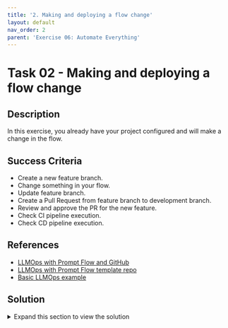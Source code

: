 ```yaml
---
title: '2. Making and deploying a flow change'
layout: default
nav_order: 2
parent: 'Exercise 06: Automate Everything'
---
```


# Task 02 - Making and deploying a flow change

## Description

In this exercise, you already have your project configured and will make a change in the flow.

## Success Criteria

* Create a new feature branch.
* Change something in your flow.
* Update feature branch.
* Create a Pull Request from feature branch to development branch.
* Review and approve the PR for the new feature.
* Check CI pipeline execution.
* Check CD pipeline execution.

## References

* [LLMOps with Prompt Flow and GitHub](https://learn.microsoft.com/azure/machine-learning/prompt-flow/how-to-end-to-end-llmops-with-prompt-flow)
* [LLMOps with Prompt Flow template repo](https://github.com/microsoft/llmops-promptflow-template)
* [Basic LLMOps example](https://github.com/Azure/llmops-gha-demo/blob/main/docs/e2e_llmops_with_promptflow.md)

## Solution

<details markdown="block">
<summary>Expand this section to view the solution</summary>

##### 1) Create a new feature branch

1. In order to do that, run the following bash script.

    ```bash
    cd llmops-project
    
    echo "> Creating a feature branch"
    git checkout -b feature-ABCD
    
    echo "> Pushing the development branch to the remote repository"
    git push origin feature-ABCD
    ```

2. Change something in your flow.

    In this step, make a change in the `entity_extraction` flow, such as renaming one of the nodes.

3. Update feature branch.

    In order to update the feature branch, run the following bash script.

    ```bash
    cd llmops-project
    git add .
    git commit -m "updating config"
    git push origin feature-ABCD
    ```

4. Create a Pull Request from the feature branch to the development branch.

    Go to the project repository on GitHub.com to create the pull request.

    ![Screenshot of the Compare & pull request button highlighted next to the feature branch.](images/lab6grab13.png)

    Compare the branch to the base development branch, then select **Create pull request**.

    ![Screenshot shows a highlight around the Create pull request button.](images/lab6grab14.png)

    After creating the Pull Request, you will notice that the Pull Request flow has been initiated.

    ![The "Some checks haven't completed yet" message on the pull request flow is highlighted.](images/lab6grab15.png)

5. Review and approve the PR for the new feature once all checks complete within the Pull Request flow.

    ![The "Merge pull request" button is highlighted.](images/lab6grab16.png)

6. Check CI pipeline execution.

    Check the execution of the CI pipeline in the GitHub actions option:

    * Select the **Actions** on the repository page.
    * select the pipeline that is in progress or has already been completed.

    ![The running action in the Actions page is displayed.](images/lab6grab17.png)

7. Check CD pipeline execution.

    Check the execution of the deployment pipeline in the GitHub actions option. Wait until the pipeline action successfully completes.

    ![The completed action is displayed on the Actions page.](images/lab6grab18.png)

    Select each of the pipelines to view the log and the artifacts with the results of the evaluations.

    Congratulations, all exercises are now complete!

</details>
